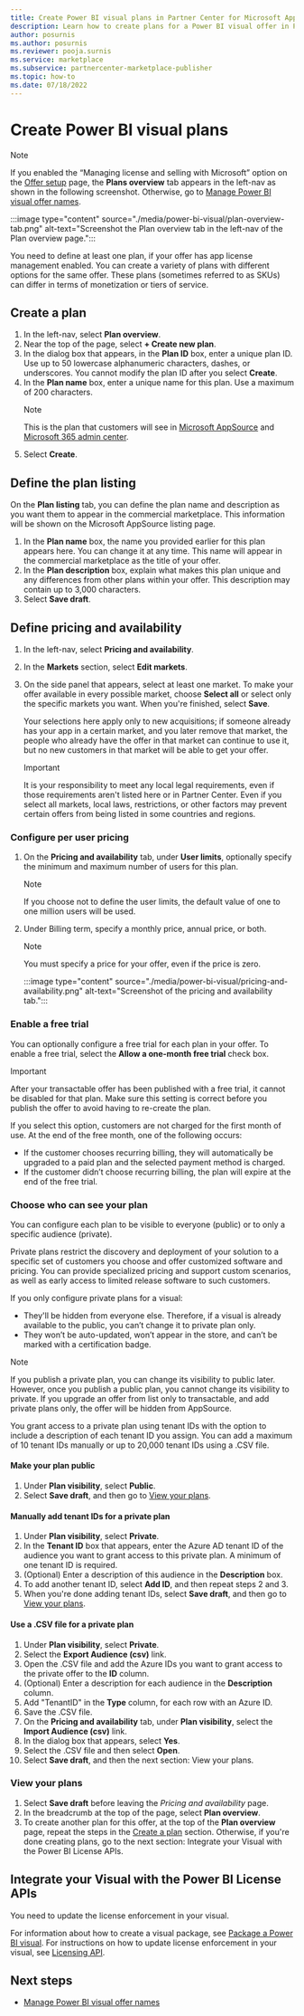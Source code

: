 ```yaml
---
title: Create Power BI visual plans in Partner Center for Microsoft AppSource
description: Learn how to create plans for a Power BI visual offer in Partner Center for Microsoft AppSource.
author: posurnis
ms.author: posurnis
ms.reviewer: pooja.surnis
ms.service: marketplace
ms.subservice: partnercenter-marketplace-publisher
ms.topic: how-to
ms.date: 07/18/2022
---
```


# Create Power BI visual plans

> [!NOTE]
> If you enabled the “Managing license and selling with Microsoft” option on the [Offer setup](power-bi-visual-offer-setup.md#setup-details) page, the **Plans overview** tab appears in the left-nav as shown in the following screenshot. Otherwise, go to [Manage Power BI visual offer names](power-bi-visual-manage-names.md).

:::image type="content" source="./media/power-bi-visual/plan-overview-tab.png" alt-text="Screenshot the Plan overview tab in the left-nav of the Plan overview page.":::

You need to define at least one plan, if your offer has app license management enabled. You can create a variety of plans with different options for the same offer. These plans (sometimes referred to as SKUs) can differ in terms of monetization or tiers of service.

## Create a plan

1. In the left-nav, select **Plan overview**.
1. Near the top of the page, select **+ Create new plan**.
1. In the dialog box that appears, in the **Plan ID** box, enter a unique plan ID. Use up to 50 lowercase alphanumeric characters, dashes, or underscores. You cannot modify the plan ID after you select **Create**.
1. In the **Plan name** box, enter a unique name for this plan. Use a maximum of 200 characters.
    > [!NOTE]
    > This is the plan that customers will see in [Microsoft AppSource](https://appsource.microsoft.com/) and [Microsoft 365 admin center](https://admin.microsoft.com/).
1. Select **Create**.

## Define the plan listing

On the **Plan listing** tab, you can define the plan name and description as you want them to appear in the commercial marketplace. This information will be shown on the Microsoft AppSource listing page.

1. In the **Plan name** box, the name you provided earlier for this plan appears here. You can change it at any time. This name will appear in the commercial marketplace as the title of your offer.
1. In the **Plan description** box, explain what makes this plan unique and any differences from other plans within your offer. This description may contain up to 3,000 characters.
1. Select **Save draft**.

## Define pricing and availability

1. In the left-nav, select **Pricing and availability**.
1. In the **Markets** section, select **Edit markets**.
1. On the side panel that appears, select at least one market. To make your offer available in every possible market, choose **Select all** or select only the specific markets you want. When you're finished, select **Save**.

    Your selections here apply only to new acquisitions; if someone already has your app in a certain market, and you later remove that market, the people who already have the offer in that market can continue to use it, but no new customers in that market will be able to get your offer.

    > [!IMPORTANT]
    > It is your responsibility to meet any local legal requirements, even if those requirements aren't listed here or in Partner Center. Even if you select all markets, local laws, restrictions, or other factors may prevent certain offers from being listed in some countries and regions.

### Configure per user pricing

1. On the **Pricing and availability** tab, under **User limits**, optionally specify the minimum and maximum number of users for this plan.

    > [!NOTE]
    > If you choose not to define the user limits, the default value of one to one million users will be used.

1. Under Billing term, specify a monthly price, annual price, or both.

    > [!NOTE]
    > You must specify a price for your offer, even if the price is zero.

    :::image type="content" source="./media/power-bi-visual/pricing-and-availability.png" alt-text="Screenshot of the pricing and availability tab.":::

### Enable a free trial

You can optionally configure a free trial for each plan in your offer. To enable a free trial, select the **Allow a one-month free trial** check box.

> [!IMPORTANT]
> After your transactable offer has been published with a free trial, it cannot be disabled for that plan. Make sure this setting is correct before you publish the offer to avoid having to re-create the plan.

If you select this option, customers are not charged for the first month of use. At the end of the free month, one of the following occurs:

- If the customer chooses recurring billing, they will automatically be upgraded to a paid plan and the selected payment method is charged.
- If the customer didn’t choose recurring billing, the plan will expire at the end of the free trial.

### Choose who can see your plan

You can configure each plan to be visible to everyone (public) or to only a specific audience (private).

Private plans restrict the discovery and deployment of your solution to a specific set of customers you choose and offer customized software and pricing. You can provide specialized pricing and support custom scenarios, as well as early access to limited release software to such customers.

If you only configure private plans for a visual:

- They'll be hidden from everyone else. Therefore, if a visual is already available to the public, you can’t change it to private plan only.
- They won’t be auto-updated, won’t appear in the store, and can’t be marked with a certification badge.

> [!NOTE]
> If you publish a private plan, you can change its visibility to public later. However, once you publish a public plan, you cannot change its visibility to private. If you upgrade an offer from list only to transactable, and add private plans only, the offer will be hidden from AppSource.

You grant access to a private plan using tenant IDs with the option to include a description of each tenant ID you assign. You can add a maximum of 10 tenant IDs manually or up to 20,000 tenant IDs using a .CSV file.

#### Make your plan public

1. Under **Plan visibility**, select **Public**.
1. Select **Save draft**, and then go to [View your plans](#view-your-plans).

#### Manually add tenant IDs for a private plan

1. Under **Plan visibility**, select **Private**.
1. In the **Tenant ID** box that appears, enter the Azure AD tenant ID of the audience you want to grant access to this private plan. A minimum of one tenant ID is required.
1. (Optional) Enter a description of this audience in the **Description** box.
1. To add another tenant ID, select **Add ID**, and then repeat steps 2 and 3.
1. When you're done adding tenant IDs, select **Save draft**, and then go to [View your plans](#view-your-plans).

#### Use a .CSV file for a private plan

1. Under **Plan visibility**, select **Private**.
1. Select the **Export Audience (csv)** link.
1. Open the .CSV file and add the Azure IDs you want to grant access to the private offer to the **ID** column.
1. (Optional) Enter a description for each audience in the **Description** column.
1. Add "TenantID" in the **Type** column, for each row with an Azure ID.
1. Save the .CSV file.
1. On the **Pricing and availability** tab, under **Plan visibility**, select the **Import Audience (csv)** link.
1. In the dialog box that appears, select **Yes**.
1. Select the .CSV file and then select **Open**.
1. Select **Save draft**, and then the next section: View your plans.

### View your plans

1. Select **Save draft** before leaving the _Pricing and availability_ page.
1. In the breadcrumb at the top of the page, select **Plan overview**.
1. To create another plan for this offer, at the top of the **Plan overview** page, repeat the steps in the [Create a plan](#create-a-plan) section. Otherwise, if you're done creating plans, go to the next section: Integrate your Visual with the Power BI License APIs.

## Integrate your Visual with the Power BI License APIs

You need to update the license enforcement in your visual.

For information about how to create a visual package, see [Package a Power BI visual](/power-bi/developer/visuals/package-visual).
For instructions on how to update license enforcement in your visual, see [Licensing API](/power-bi/developer/visuals/licensing-api).

## Next steps

- [Manage Power BI visual offer names](power-bi-visual-manage-names.md)
